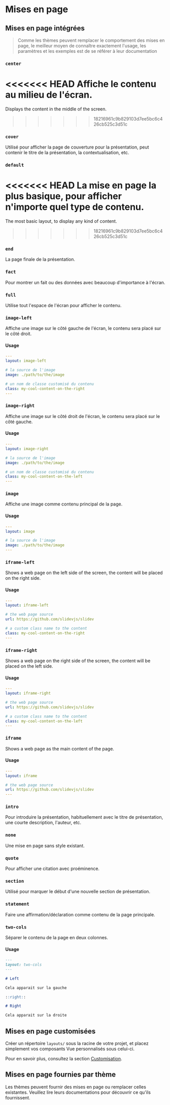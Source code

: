 # Mises en page

## Mises en page intégrées

> Comme les thèmes peuvent remplacer le comportement des mises en page, le meilleur moyen de connaître exactement l'usage, les paramètres et les exemples est de se référer à leur documentation

### `center`

<<<<<<< HEAD
Affiche le contenu au milieu de l'écran.
=======
Displays the content in the middle of the screen.
>>>>>>> 18216961c9b829103d7ee5bc6c426cb525c3d51c

### `cover`

Utilisé pour afficher la page de couverture pour la présentation, peut contenir le titre de la présentation, la contextualisation, etc.

### `default`

<<<<<<< HEAD
La mise en page la plus basique, pour afficher n'importe quel type de contenu.
=======
The most basic layout, to display any kind of content.
>>>>>>> 18216961c9b829103d7ee5bc6c426cb525c3d51c

### `end`

La page finale de la présentation.

### `fact`

Pour montrer un fait ou des données avec beaucoup d'importance à l'écran.

### `full`

Utilise tout l'espace de l'écran pour afficher le contenu.

### `image-left`

Affiche une image sur le côté gauche de l'écran, le contenu sera placé sur le côté droit.

#### Usage

```yaml
---
layout: image-left

# la source de l'image
image: ./path/to/the/image

# un nom de classe customisé du contenu
class: my-cool-content-on-the-right
---
```

### `image-right`

Affiche une image sur le côté droit de l'écran, le contenu sera placé sur le côté gauche.

#### Usage

```yaml
---
layout: image-right

# la source de l'image
image: ./path/to/the/image

# un nom de classe customisé du contenu
class: my-cool-content-on-the-left
---
```

### `image`

Affiche une image comme contenu principal de la page.

#### Usage

```yaml
---
layout: image

# la source de l'image
image: ./path/to/the/image
---
```


### `iframe-left`

Shows a web page on the left side of the screen, the content will be placed on the right side.

#### Usage

```yaml
---
layout: iframe-left

# the web page source
url: https://github.com/slidevjs/slidev

# a custom class name to the content
class: my-cool-content-on-the-right
---
```

### `iframe-right`

Shows a web page on the right side of the screen, the content will be placed on the left side.

#### Usage

```yaml
---
layout: iframe-right

# the web page source
url: https://github.com/slidevjs/slidev

# a custom class name to the content
class: my-cool-content-on-the-left
---
```

### `iframe`

Shows a web page as the main content of the page.

#### Usage

```yaml
---
layout: iframe

# the web page source
url: https://github.com/slidevjs/slidev
---
```


### `intro`

Pour introduire la présentation, habituellement avec le titre de présentation, une courte description, l'auteur, etc.

### `none`

Une mise en page sans style existant.

### `quote`

Pour afficher une citation avec proéminence.

### `section`

Utilisé pour marquer le début d'une nouvelle section de présentation.

### `statement`

Faire une affirmation/déclaration comme contenu de la page principale.

### `two-cols`

Séparer le contenu de la page en deux colonnes.

#### Usage


```md
---
layout: two-cols
---

# Left

Cela apparait sur la gauche

::right::

# Right

Cela apparait sur la droite
```

## Mises en page customisées

Créer un répertoire `layouts/` sous la racine de votre projet, et placez simplement vos composants Vue personnalisés sous celui-ci.

Pour en savoir plus, consultez la section [Customisation](/custom/directory-structure#layouts).

## Mises en page fournies par thème

Les thèmes peuvent fournir des mises en page ou remplacer celles existantes. Veuillez lire leurs documentations pour découvrir ce qu'ils fournissent.
